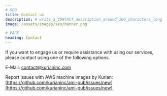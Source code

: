```yaml
---
# SEO
title: Contact us
description: # write_a_CONTACT_description_around_160_characters_long
image: /assets/images/seo/banner.png

# PAGE
heading: Contact
---
```


If you want to engage us or require assistance with using our services, please contact using one of the following options.

E-Mail: [contact@kurianinc.com](mailto:contact@kurianinc.com)

Report issues with AWS machine images by Kurian: [https://github.com/kurianinc/ami-pub/issues/new](https://github.com/kurianinc/ami-pub/issues/new)